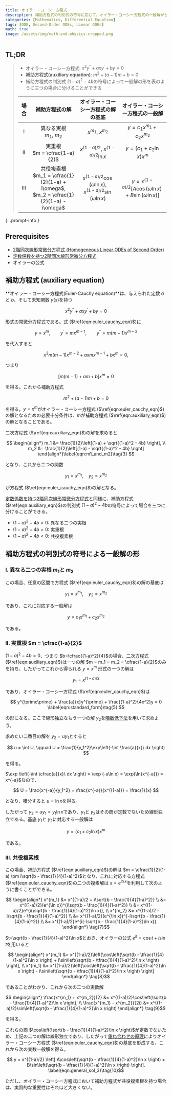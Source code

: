 ```yaml
---
title: オイラー・コーシー方程式
description: 補助方程式の判別式の符号に応じて、オイラー・コーシー方程式の一般解がどのような形になるかを考察する。
categories: [Mathematics, Differential Equation]
tags: [ODE, Second-Order ODEs, Linear ODEs]
math: true
image: /assets/img/math-and-physics-cropped.png
---
```


## TL;DR
> - オイラー・コーシー方程式: $x^2y^{\prime\prime} + axy^{\prime} + by = 0$
> - **補助方程式(auxiliary equation)**: $m^2 + (a-1)m + b = 0$
> - 補助方程式の判別式 $(1-a)^2 - 4b$の符号によって一般解の形を表のように三つの場合に分けることができる
>
> | 場合 | 補助方程式の解 | オイラー・コーシー方程式の解の基底 | オイラー・コーシー方程式の一般解 |
> | :---: | :---: | :---: | :---: |
> | I | 異なる実根<br>$m_1$, $m_2$ | $x^{m_1}$, $x^{m_2}$ | $y = c_1 x^{m_1} + c_2 x^{m_2}$ |
> | II | 実重根<br> $m = \cfrac{1-a}{2}$ | $x^{(1-a)/2}$, $x^{(1-a)/2}\ln{x}$ | $y = (c_1 + c_2 \ln x)x^m$ |
> | III | 共役複素根<br> $m_1 = \cfrac{1}{2}(1-a) + i\omega$, <br> $m_2 = \cfrac{1}{2}(1-a) - i\omega$ | $x^{(1-a)/2}\cos{(\omega \ln{x})}$, <br> $x^{(1-a)/2}\sin{(\omega \ln{x})}$ | $y = x^{(1-a)/2}[A\cos{(\omega \ln{x})} + B\sin{(\omega \ln{x})}]$ |
{: .prompt-info }

## Prerequisites
- [2階同次線形常微分方程式 (Homogeneous Linear ODEs of Second Order)](/posts/homogeneous-linear-odes-of-second-order/)
- [定数係数を持つ2階同次線形常微分方程式](/posts/homogeneous-linear-odes-with-constant-coefficients/)
- オイラーの公式

## 補助方程式 (auxiliary equation)
**オイラー・コーシー方程式(Euler-Cauchy equation)**は、与えられた定数 $a$と $b$、そして未知関数 $y(x)$を持つ

$$ x^2y^{\prime\prime} + axy^{\prime} + by = 0 \label{eqn:euler_cauchy_eqn}\tag{1} $$

形式の常微分方程式である。式 ($\ref{eqn:euler_cauchy_eqn}$)に

$$ y=x^m, \qquad y^{\prime}=mx^{m-1}, \qquad y^{\prime\prime}=m(m-1)x^{m-2} $$

を代入すると

$$ x^2m(m-1)x^{m-2} + axmx^{m-1} + bx^m = 0, $$

つまり

$$ [m(m-1) + am + b]x^m = 0 $$

を得る。これから補助方程式

$$ m^2 + (a-1)m + b = 0 \label{eqn:auxiliary_eqn}\tag{2} $$

を得る。$y=x^m$がオイラー・コーシー方程式 ($\ref{eqn:euler_cauchy_eqn}$)の解となるための必要十分条件は、$m$が補助方程式 ($\ref{eqn:auxiliary_eqn}$)の解となることである。

二次方程式 ($\ref{eqn:auxiliary_eqn}$)の解を求めると

$$ \begin{align*}
m_1 &= \frac{1}{2}\left[(1-a) + \sqrt{(1-a)^2 - 4b} \right], \\
m_2 &= \frac{1}{2}\left[(1-a) - \sqrt{(1-a)^2 - 4b} \right]
\end{align*}\label{eqn:m1_and_m2}\tag{3} $$

となり、これから二つの関数

$$ y_1 = x^{m_1}, \quad y_2 = x^{m_2}$$

が方程式 ($\ref{eqn:euler_cauchy_eqn}$)の解となる。

[定数係数を持つ2階同次線形常微分方程式](/posts/homogeneous-linear-odes-with-constant-coefficients/)と同様に、補助方程式 ($\ref{eqn:auxiliary_eqn}$)の判別式 $(1-a)^2 - 4b$の符号によって場合を三つに分けることができる。
- $(1-a)^2 - 4b > 0$: 異なる二つの実根
- $(1-a)^2 - 4b = 0$: 実重根
- $(1-a)^2 - 4b < 0$: 共役複素根

## 補助方程式の判別式の符号による一般解の形
### I. 異なる二つの実根 $m_1$と $m_2$
この場合、任意の区間で方程式 ($\ref{eqn:euler_cauchy_eqn}$)の解の基底は

$$ y_1 = x^{m_1}, \quad y_2 = x^{m_2} $$

であり、これに対応する一般解は

$$ y = c_1 x^{m_1} + c_2 x^{m_2} \label{eqn:general_sol_1}\tag{4}$$

である。

### II. 実重根 $m = \cfrac{1-a}{2}$
$(1-a)^2 - 4b = 0$、つまり $b=\cfrac{(1-a)^2}{4}$の場合、二次方程式 ($\ref{eqn:auxiliary_eqn}$)は一つの解 $m = m_1 = m_2 = \cfrac{1-a}{2}$のみを持ち、したがってこれから得られる $y = x^m$ 形式の一つの解は

$$ y_1 = x^{(1-a)/2} $$

であり、オイラー・コーシー方程式 ($\ref{eqn:euler_cauchy_eqn}$)は

$$ y^{\prime\prime} + \frac{a}{x}y^{\prime} + \frac{(1-a)^2}{4x^2}y = 0 \label{eqn:standard_form}\tag{5} $$

の形になる。ここで線形独立なもう一つの解 $y_2$を[階数低下法](/posts/homogeneous-linear-odes-of-second-order/#次数低下法-reduction-of-order)を用いて求めよう。

求めたい二番目の解を $y_2=uy_1$とすると

$$ u = \int U, \qquad U = \frac{1}{y_1^2}\exp\left(-\int \frac{a}{x}\ dx \right) $$

を得る。

$\exp \left(-\int \cfrac{a}{x}\ dx \right) = \exp (-a\ln x) = \exp(\ln{x^{-a}}) = x^{-a}$なので、

$$ U = \frac{x^{-a}}{y_1^2} = \frac{x^{-a}}{x^{(1-a)}} = \frac{1}{x} $$

となり、積分すると $u = \ln x$を得る。

したがって $y_2 = uy_1 = y_1 \ln x$であり、$y_1$と $y_2$はその商が定数でないため線形独立である。基底 $y_1$と $y_2$に対応する一般解は

$$ y = (c_1 + c_2 \ln x)x^m \label{eqn:general_sol_2}\tag{6}$$

である。

### III. 共役複素根
この場合、補助方程式 ($\ref{eqn:auxiliary_eqn}$)の解は $m = \cfrac{1}{2}(1-a) \pm i\sqrt{b - \frac{1}{4}(1-a)^2}$となり、これに対応する方程式 ($\ref{eqn:euler_cauchy_eqn}$)の二つの複素解は $x=e^{\ln x}$を利用して次のように書くことができる。

$$ \begin{align*}
x^{m_1} &= x^{(1-a)/2 + i\sqrt{b - \frac{1}{4}(1-a)^2}} \\
&= x^{(1-a)/2}(e^{\ln x})^{i\sqrt{b - \frac{1}{4}(1-a)^2}} \\
&= x^{(1-a)/2}e^{i(\sqrt{b - \frac{1}{4}(1-a)^2}\ln x)}, \\
x^{m_2} &= x^{(1-a)/2 - i\sqrt{b - \frac{1}{4}(1-a)^2}} \\
&= x^{(1-a)/2}(e^{\ln x})^{-i\sqrt{b - \frac{1}{4}(1-a)^2}} \\
&= x^{(1-a)/2}e^{i(-\sqrt{b - \frac{1}{4}(1-a)^2}\ln x)}.
\end{align*} \tag{7}$$

$t=\sqrt{b - \frac{1}{4}(1-a)^2}\ln x$とおき、オイラーの公式 $e^{it} = \cos{t} + i\sin{t}$を用いると

$$ \begin{align*}
x^{m_1} &= x^{(1-a)/2}\left[\cos\left(\sqrt{b - \tfrac{1}{4}(1-a)^2}\ln x \right) + i\sin\left(\sqrt{b - \tfrac{1}{4}(1-a)^2}\ln x \right) \right], \\
x^{m_1} &= x^{(1-a)/2}\left[\cos\left(\sqrt{b - \tfrac{1}{4}(1-a)^2}\ln x \right) - i\sin\left(\sqrt{b - \tfrac{1}{4}(1-a)^2}\ln x \right) \right]
\end{align*} \tag{8}$$

であることがわかり、これから次の二つの実数解

$$ \begin{align*}
\frac{x^{m_1} + x^{m_2}}{2} &= x^{(1-a)/2}\cos\left(\sqrt{b - \tfrac{1}{4}(1-a)^2}\ln x \right), \\
\frac{x^{m_1} - x^{m_2}}{2i} &= x^{(1-a)/2}\sin\left(\sqrt{b - \tfrac{1}{4}(1-a)^2}\ln x \right)
\end{align*} \tag{9}$$

を得る。

これらの商 $\cos\left(\sqrt{b - \frac{1}{4}(1-a)^2}\ln x \right)$が定数でないため、上記の二つの解は線形独立であり、したがって[重ね合わせの原理](/posts/homogeneous-linear-odes-of-second-order/#重ね合わせの原理)によりオイラー・コーシー方程式 ($\ref{eqn:euler_cauchy_eqn}$)の基底を形成する。これから次の実数一般解を得る。

$$ y = x^{(1-a)/2} \left[ A\cos\left(\sqrt{b - \tfrac{1}{4}(1-a)^2}\ln x \right) + B\sin\left(\sqrt{b - \tfrac{1}{4}(1-a)^2}\ln x \right) \right]. \label{eqn:general_sol_3}\tag{10}$$

ただし、オイラー・コーシー方程式において補助方程式が共役複素根を持つ場合は、実質的な重要性はそれほど大きくない。
